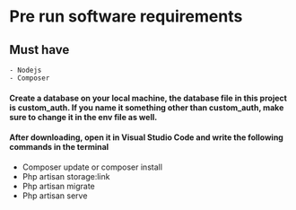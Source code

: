 # Pre run software requirements
## Must have 
    - Nodejs
    - Composer


#### Create a database on your local machine, the database file in this project is custom_auth. If you name it something other than custom_auth, make sure to change it in the env file as well.
#### After downloading, open it in Visual Studio Code and write the following commands in the terminal
- Composer update or composer install
- Php artisan storage:link
- Php artisan migrate
- Php artisan serve
